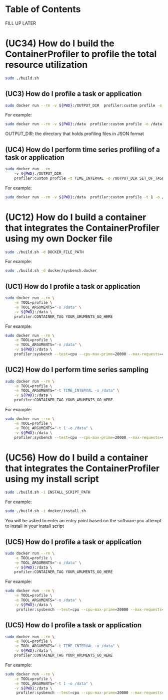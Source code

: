 # Table of Contents

FILL UP LATER

# (UC34) How do I build the ContainerProfiler to profile the total resource utilization

```bash
sudo ./build.sh
```

## (UC3) How do I profile a task or application

```bash
sudo docker run --rm -v ${PWD}:/OUTPUT_DIR  profiler:custom profile -o /OUTPUT_DIR SET_OF_TASKS
```

For example:

```bash
sudo docker run --rm -v ${PWD}:/data  profiler:custom profile -o /data "sleep 5; ls -al"
```

OUTPUT_DIR: the directory that holds profiling files in JSON format

## (UC4) How do I perform time series profiling of a task or application

```bash
sudo docker run --rm
    -v ${PWD}:/OUTPUT_DIR
    profiler:custom profile -t TIME_INTERVAL -o /OUTPUT_DIR SET_OF_TASKS
```

For example:

```bash
sudo docker run --rm -v ${PWD}:/data  profiler:custom profile -t 1 -o /data "sleep 5; ls -al"
```

# (UC12) How do I build a container that integrates the ContainerProfiler using my own Docker file

```bash
sudo ./build.sh -d DOCKER_FILE_PATH
```

For example:

```bash
sudo ./build.sh -d docker/sysbench.docker
```

## (UC1) How do I profile a task or application

```bash
sudo docker run --rm \
    -e TOOL=profile \
    -e TOOL_ARGUMENTS="-o /data" \
    -v ${PWD}:/data \
    profiler:CONTAINER_TAG YOUR_ARUMENTS_GO_HERE
```

For example:

```bash
sudo docker run --rm \
    -e TOOL=profile \
    -e TOOL_ARGUMENTS="-o /data" \
    -v ${PWD}:/data \
    profiler:sysbench --test=cpu --cpu-max-prime=20000 --max-requests=4000 run
```

## (UC2) How do I perform time series sampling

```bash
sudo docker run --rm \
    -e TOOL=profile \
    -e TOOL_ARGUMENTS="-t TIME_INTERVAL -o /data" \
    -v ${PWD}:/data \
    profiler:CONTAINER_TAG YOUR_ARUMENTS_GO_HERE
```

For example:

```bash
sudo docker run --rm \
    -e TOOL=profile \
    -e TOOL_ARGUMENTS="-t 1 -o /data" \
    -v ${PWD}:/data \
    profiler:sysbench --test=cpu --cpu-max-prime=20000 --max-requests=4000 run
```

# (UC56) How do I build a container that integrates the ContainerProfiler using my install script

```bash
sudo ./build.sh -i INSTALL_SCRIPT_PATH
```

For example:

```bash
sudo ./build.sh -i docker/install.sh
```

You will be asked to enter an entry point based on the software you attempt to install in your install script

## (UC5) How do I profile a task or application

```bash
sudo docker run --rm \
    -e TOOL=profile \
    -e TOOL_ARGUMENTS="-o /data" \
    -v ${PWD}:/data \
    profiler:CONTAINER_TAG YOUR_ARUMENTS_GO_HERE
```

For example:

```bash
sudo docker run --rm \
	-e TOOL=profile \
	-e TOOL_ARGUMENTS="-o /data" \
	-v ${PWD}:/data \
	 profiler:sysbench --test=cpu --cpu-max-prime=20000 --max-requests=4000 run
```

## (UC5) How do I profile a task or application

```bash
sudo docker run --rm \
    -e TOOL=profile \
    -e TOOL_ARGUMENTS="-t TIME_INTERVAL -o /data" \
    -v ${PWD}:/data \
    profiler:CONTAINER_TAG YOUR_ARUMENTS_GO_HERE
```

For example:

```bash
sudo docker run --rm \
	-e TOOL=profile \
	-e TOOL_ARGUMENTS="-t 1 -o /data" \
	-v ${PWD}:/data \
	 profiler:sysbench --test=cpu --cpu-max-prime=20000 --max-requests=4000 run
```
